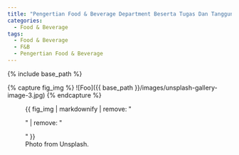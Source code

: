 ```yaml
---
title: "Pengertian Food & Beverage Department Beserta Tugas Dan Tanggung Jawab Food & Beverage Departement Paling Lengkap"
categories:
  - Food & Beverage
tags:
  - Food & Beverage
  - F&B
  - Pengertian Food & Beverage
---
```


{% include base_path %}

{% capture fig_img %}
![Foo]({{ base_path }}/images/unsplash-gallery-image-3.jpg)
{% endcapture %}

<figure>
  {{ fig_img | markdownify | remove: "<p>" | remove: "</p>" }}
  <figcaption>Photo from Unsplash.</figcaption>
</figure>
